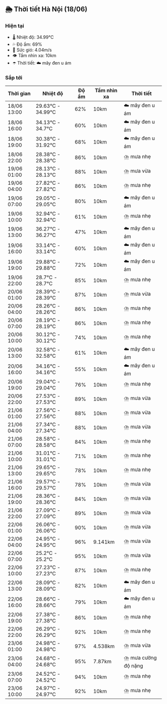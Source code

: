 ## 🌦️ Thời tiết Hà Nội (18/06)

### Hiện tại

- 🌡️ Nhiệt độ: 34.99℃
- 💦 Độ ẩm: 69%
- 💨 Sức gió: 4.04m/s
- 👁️ Tầm nhìn xa: 10km
- ☂️ Thời tiết: ☁️ mây đen u ám

### Sắp tới

| Thời gian | Nhiệt độ | Độ ẩm | Tầm nhìn xa | Thời tiết |
| --- | --- | --- | --- | --- |
| 18/06 13:00 | 29.63℃ - 34.99℃ | 62% | 10km | ☁️ mây đen u ám |
| 18/06 16:00 | 34.13℃ - 34.7℃ | 60% | 10km | ☁️ mây đen u ám |
| 18/06 19:00 | 30.38℃ - 31.92℃ | 68% | 10km | ☁️ mây đen u ám |
| 18/06 22:00 | 28.38℃ - 28.38℃ | 86% | 10km | ⛈️ mưa nhẹ |
| 19/06 01:00 | 28.13℃ - 28.13℃ | 88% | 10km | ⛈️ mưa vừa |
| 19/06 04:00 | 27.82℃ - 27.82℃ | 86% | 10km | ⛈️ mưa nhẹ |
| 19/06 07:00 | 29.05℃ - 29.05℃ | 80% | 10km | ☁️ mây đen u ám |
| 19/06 10:00 | 32.94℃ - 32.94℃ | 61% | 10km | ⛈️ mưa nhẹ |
| 19/06 13:00 | 36.27℃ - 36.27℃ | 47% | 10km | ☁️ mây đen u ám |
| 19/06 16:00 | 33.14℃ - 33.14℃ | 60% | 10km | ☁️ mây đen u ám |
| 19/06 19:00 | 29.88℃ - 29.88℃ | 72% | 10km | ☁️ mây đen u ám |
| 19/06 22:00 | 28.7℃ - 28.7℃ | 85% | 10km | ⛈️ mưa nhẹ |
| 20/06 01:00 | 28.39℃ - 28.39℃ | 87% | 10km | ⛈️ mưa vừa |
| 20/06 04:00 | 28.26℃ - 28.26℃ | 86% | 10km | ⛈️ mưa nhẹ |
| 20/06 07:00 | 28.19℃ - 28.19℃ | 86% | 10km | ⛈️ mưa nhẹ |
| 20/06 10:00 | 30.12℃ - 30.12℃ | 74% | 10km | ⛈️ mưa nhẹ |
| 20/06 13:00 | 32.58℃ - 32.58℃ | 61% | 10km | ☁️ mây đen u ám |
| 20/06 16:00 | 34.16℃ - 34.16℃ | 55% | 10km | ☁️ mây đen u ám |
| 20/06 19:00 | 29.04℃ - 29.04℃ | 76% | 10km | ⛈️ mưa nhẹ |
| 20/06 22:00 | 27.53℃ - 27.53℃ | 89% | 10km | ⛈️ mưa vừa |
| 21/06 01:00 | 27.56℃ - 27.56℃ | 88% | 10km | ⛈️ mưa vừa |
| 21/06 04:00 | 27.34℃ - 27.34℃ | 88% | 10km | ⛈️ mưa vừa |
| 21/06 07:00 | 28.58℃ - 28.58℃ | 84% | 10km | ⛈️ mưa nhẹ |
| 21/06 10:00 | 31.01℃ - 31.01℃ | 71% | 10km | ⛈️ mưa nhẹ |
| 21/06 13:00 | 29.65℃ - 29.65℃ | 78% | 10km | ⛈️ mưa nhẹ |
| 21/06 16:00 | 29.57℃ - 29.57℃ | 78% | 10km | ⛈️ mưa vừa |
| 21/06 19:00 | 28.36℃ - 28.36℃ | 84% | 10km | ⛈️ mưa vừa |
| 21/06 22:00 | 27.09℃ - 27.09℃ | 89% | 10km | ⛈️ mưa vừa |
| 22/06 01:00 | 26.06℃ - 26.06℃ | 90% | 10km | ⛈️ mưa vừa |
| 22/06 04:00 | 24.95℃ - 24.95℃ | 96% | 9.141km | ⛈️ mưa vừa |
| 22/06 07:00 | 25.2℃ - 25.2℃ | 95% | 10km | ⛈️ mưa vừa |
| 22/06 10:00 | 27.23℃ - 27.23℃ | 87% | 10km | ⛈️ mưa nhẹ |
| 22/06 13:00 | 28.09℃ - 28.09℃ | 82% | 10km | ☁️ mây đen u ám |
| 22/06 16:00 | 28.66℃ - 28.66℃ | 79% | 10km | ☁️ mây đen u ám |
| 22/06 19:00 | 27.38℃ - 27.38℃ | 86% | 10km | ⛈️ mưa nhẹ |
| 22/06 22:00 | 26.29℃ - 26.29℃ | 92% | 10km | ⛈️ mưa nhẹ |
| 23/06 01:00 | 24.98℃ - 24.98℃ | 97% | 4.538km | ⛈️ mưa vừa |
| 23/06 04:00 | 24.68℃ - 24.68℃ | 95% | 7.87km | ⛈️ mưa cường độ nặng |
| 23/06 07:00 | 24.52℃ - 24.52℃ | 94% | 10km | ⛈️ mưa nhẹ |
| 23/06 10:00 | 24.97℃ - 24.97℃ | 92% | 10km | ⛈️ mưa nhẹ |
